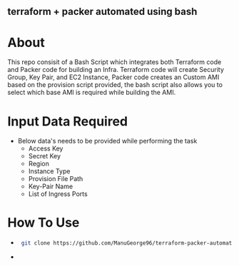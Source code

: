 ## terraform + packer automated using bash

# About

This repo consisit of a Bash Script which integrates both Terraform code and Packer code for building an Infra. Terraform code will create Security Group, Key Pair, and EC2 Instance, Packer code creates an Custom AMI based on the provision script provided, the bash script also allows you to select which base AMI is required while building the AMI.

# Input Data Required

- Below data's needs to be provided while performing the task
  - Access Key
  - Secret Key
  - Region
  - Instance Type
  - Provision File Path
  - Key-Pair Name
  - List of Ingress Ports

# How To Use

- ```sh
   git clone https://github.com/ManuGeorge96/terraform-packer-automated-using-bash.git
  ``` 
- 
